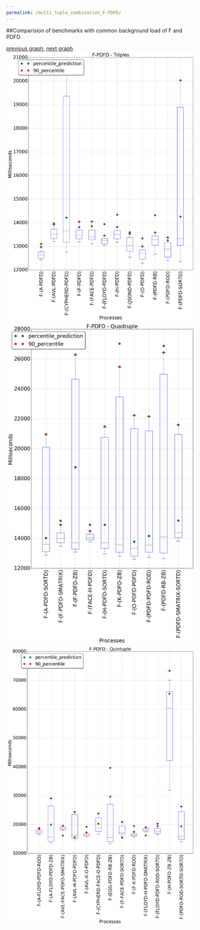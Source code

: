 ```yaml
---
permalink: /multi_tuple_combination_F-PDFD/
---
```


##Comparision of benchmarks with common background load of F and PDFD.

[previous graph](../multi_tuple_combination_F-O/), [next graph](../multi_tuple_combination_F-RB/)
![graph figure](./images/triple/F/F-PDFD_box.png)![graph figure](./images/quadruple/F/F-PDFD_box.png)![graph figure](./images/quintuple/F/F-PDFD_box.png)